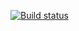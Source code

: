 [![Build status](https://ci.appveyor.com/api/projects/status/8qyqjfbjj0v44i77?svg=true)](https://ci.appveyor.com/project/Vladimir444k/selen)